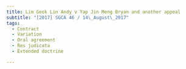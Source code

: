 ```yaml
---
title: Lim Geok Lin Andy v Yap Jin Meng Bryan and another appeal 
subtitle: "[2017] SGCA 46 / 14\_August\_2017"
tags:
  - Contract
  - Variation
  - Oral agreement
  - Res judicata
  - Extended doctrine

---
```


